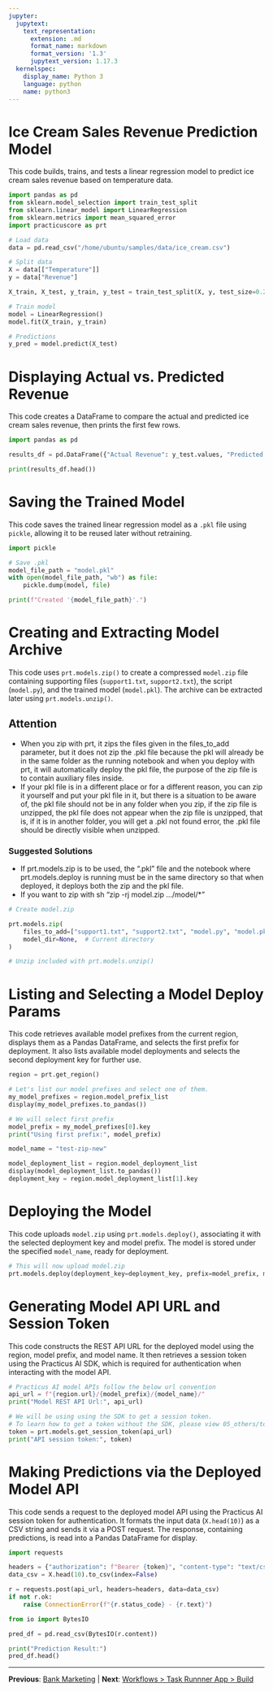 ```yaml
---
jupyter:
  jupytext:
    text_representation:
      extension: .md
      format_name: markdown
      format_version: '1.3'
      jupytext_version: 1.17.3
  kernelspec:
    display_name: Python 3
    language: python
    name: python3
---
```


# Ice Cream Sales Revenue Prediction Model

This code builds, trains, and tests a linear regression model to predict ice cream sales revenue based on temperature data.


```python
import pandas as pd
from sklearn.model_selection import train_test_split
from sklearn.linear_model import LinearRegression
from sklearn.metrics import mean_squared_error
import practicuscore as prt

# Load data
data = pd.read_csv("/home/ubuntu/samples/data/ice_cream.csv")

# Split data
X = data[["Temperature"]]
y = data["Revenue"]

X_train, X_test, y_train, y_test = train_test_split(X, y, test_size=0.2, random_state=42)

# Train model
model = LinearRegression()
model.fit(X_train, y_train)

# Predictions
y_pred = model.predict(X_test)
```

# Displaying Actual vs. Predicted Revenue

This code creates a DataFrame to compare the actual and predicted ice cream sales revenue, then prints the first few rows.


```python
import pandas as pd

results_df = pd.DataFrame({"Actual Revenue": y_test.values, "Predicted Revenue": y_pred})

print(results_df.head())
```

# Saving the Trained Model

This code saves the trained linear regression model as a `.pkl` file using `pickle`, allowing it to be reused later without retraining.


```python
import pickle

# Save .pkl
model_file_path = "model.pkl"
with open(model_file_path, "wb") as file:
    pickle.dump(model, file)

print(f"Created '{model_file_path}'.")
```

# Creating and Extracting Model Archive

This code uses `prt.models.zip()` to create a compressed `model.zip` file containing supporting files (`support1.txt`, `support2.txt`), the script (`model.py`), and the trained model (`model.pkl`). The archive can be extracted later using `prt.models.unzip()`.



## Attention
- When you zip with prt, it zips the files given in the files_to_add parameter, but it does not zip the .pkl file because the pkl will already be in the same folder as the running notebook and when you deploy with prt, it will automatically deploy the pkl file, the purpose of the zip file is to contain auxiliary files inside.
- If your pkl file is in a different place or for a different reason, you can zip it yourself and put your pkl file in it, but there is a situation to be aware of, the pkl file should not be in any folder when you zip, if the zip file is unzipped, the pkl file does not appear when the zip file is unzipped, that is, if it is in another folder, you will get a .pkl not found error, the .pkl file should be directly visible when unzipped.
### Suggested Solutions
* If prt.models.zip is to be used, the “.pkl” file and the notebook where prt.models.deploy is running must be in the same directory so that when deployed, it deploys both the zip and the pkl file.
* If you want to zip with sh “zip -rj model.zip .../model/*”

```python
# Create model.zip

prt.models.zip(
    files_to_add=["support1.txt", "support2.txt", "model.py", "model.pkl"],
    model_dir=None,  # Current directory
)

# Unzip included with prt.models.unzip()
```

# Listing and Selecting a Model Deploy Params

This code retrieves available model prefixes from the current region, displays them as a Pandas DataFrame, and selects the first prefix for deployment. It also lists available model deployments and selects the second deployment key for further use.


```python
region = prt.get_region()
```

```python
# Let's list our model prefixes and select one of them.
my_model_prefixes = region.model_prefix_list
display(my_model_prefixes.to_pandas())

# We will select first prefix
model_prefix = my_model_prefixes[0].key
print("Using first prefix:", model_prefix)
```

```python
model_name = "test-zip-new"
```

```python
model_deployment_list = region.model_deployment_list
display(model_deployment_list.to_pandas())
deployment_key = region.model_deployment_list[1].key
```

# Deploying the Model

This code uploads `model.zip` using `prt.models.deploy()`, associating it with the selected deployment key and model prefix. The model is stored under the specified `model_name`, ready for deployment.


```python
# This will now upload model.zip
prt.models.deploy(deployment_key=deployment_key, prefix=model_prefix, model_name=model_name, model_dir=None)
```

# Generating Model API URL and Session Token

This code constructs the REST API URL for the deployed model using the region, model prefix, and model name. It then retrieves a session token using the Practicus AI SDK, which is required for authentication when interacting with the model API.


```python
# Practicus AI model APIs follow the below url convention
api_url = f"{region.url}/{model_prefix}/{model_name}/"
print("Model REST API Url:", api_url)
```

```python
# We will be using using the SDK to get a session token.
# To learn how to get a token without the SDK, please view 05_others/tokens sample notebook
token = prt.models.get_session_token(api_url)
print("API session token:", token)
```

# Making Predictions via the Deployed Model API

This code sends a request to the deployed model API using the Practicus AI session token for authentication. It formats the input data (`X.head(10)`) as a CSV string and sends it via a POST request. The response, containing predictions, is read into a Pandas DataFrame for display.


```python
import requests

headers = {"authorization": f"Bearer {token}", "content-type": "text/csv"}
data_csv = X.head(10).to_csv(index=False)

r = requests.post(api_url, headers=headers, data=data_csv)
if not r.ok:
    raise ConnectionError(f"{r.status_code} - {r.text}")

from io import BytesIO

pred_df = pd.read_csv(BytesIO(r.content))

print("Prediction Result:")
pred_df.head()
```


---

**Previous**: [Bank Marketing](../bank-marketing/bank-marketing.md) | **Next**: [Workflows > Task Runnner App > Build](../../workflows/task-runnner-app/build.md)
